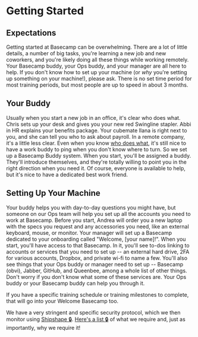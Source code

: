 # Getting Started

## Expectations
Getting started at Basecamp can be overwhelming. There are a lot of little details, a number of big tasks, you're learning a new job and new coworkers, and you're likely doing all these things while working remotely. Your Basecamp buddy, your Ops buddy, and your manager are all here to help. If you don't know how to set up your machine (or *why* you're setting up something on your machine!), please ask. There is no set time period for most training periods, but most people are up to speed in about 3 months. 

## Your Buddy
Usually when you start a new job in an office, it's clear who does what. Chris sets up your desk and gives you your new red Swingline stapler. Abbi in HR explains your benefits package. Your cubemate Ilana is right next to you, and she can tell you who to ask about payroll. In a remote company, it's a little less clear. Even when you know [who does what](https://github.com/basecamp/handbook/blob/master/orgchart.md), it's still nice to have a work buddy to ping when you don't know where to turn. So we set up a Basecamp Buddy system. When you start, you'll be assigned a buddy. They'll introduce themselves, and they're totally willing to point you in the right direction when you need it. Of course, everyone is available to help, but it's nice to have a dedicated best work friend.

## Setting Up Your Machine
Your buddy helps you with day-to-day questions you might have, but someone on our Ops team will help you set up all the accounts you need to work at Basecamp. Before you start, Andrea will order you a new laptop with the specs you request and any accessories you need, like an external keyboard, mouse, or monitor. Your manager will set up a Basecamp dedicated to your onboarding called "Welcome, [your name]!". When you start, you'll have access to that Basecamp. In it, you'll see to-dos linking to accounts or services that you need to set up -- an external hard drive, 2FA for various accounts, Dropbox, and private wi-fi to name a few. You'll also see things that your Ops buddy or manager need to set up -- Basecamp (obvi),
Jabber, GitHub, and Queenbee, among a whole list of other things. Don't worry if you don't know what some of these services are. Your Ops buddy or your Basecamp buddy can help you through it. 

If you have a specific training schedule or training milestones to complete, that will go into your Welcome Basecamp too. 

We have a very stringent and specific security protocol, which we then monitor using [Shipshape 🔒](https://github.com/basecamp/shipshape/). [Here's a list 🔒](https://github.com/basecamp/shipshape/wiki) of what we require and, just as importantly, why we require it!
